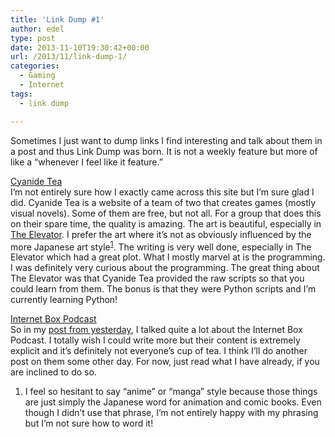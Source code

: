 ```yaml
---
title: 'Link Dump #1'
author: edel
type: post
date: 2013-11-10T19:30:42+00:00
url: /2013/11/link-dump-1/
categories:
  - Gaming
  - Internet
tags:
  - link dump

---
```

Sometimes I just want to dump links I find interesting and talk about them in a post and thus Link Dump was born. It is not a weekly feature but more of like a &#8220;whenever I feel like it feature.&#8221;

[Cyanide Tea][1]  
I&#8217;m not entirely sure how I exactly came across this site but I&#8217;m sure glad I did. Cyanide Tea is a website of a team of two that creates games (mostly visual novels). Some of them are free, but not all. For a group that does this on their spare time, the quality is amazing. The art is beautiful, especially in [The Elevator][2]. I prefer the art where it&#8217;s not as obviously influenced by the more Japanese art style<sup class="footnote"><a href="#foot_ajs-fn-id_1-151" id="back_ajs-fn-id_1-151">1</a></sup>. The writing is very well done, especially in The Elevator which had a great plot. What I mostly marvel at is the programming. I was definitely very curious about the programming. The great thing about The Elevator was that Cyanide Tea provided the raw scripts so that you could learn from them. The bonus is that they were Python scripts and I&#8217;m currently learning Python!

[Internet Box Podcast][3]  
So in my [post from yesterday][4], I talked quite a lot about the Internet Box Podcast. I totally wish I could write more but their content is extremely explicit and it&#8217;s definitely not everyone&#8217;s cup of tea. I think I&#8217;ll do another post on them some other day. For now, just read what I have already, if you are inclined to do so.

<ol class="footnote">
  <li>
    <a id="foot_ajs-fn-id_1-151"></a>I feel so hesitant to say &#8220;anime&#8221; or &#8220;manga&#8221; style because those things are just simply the Japanese word for animation and comic books. Even though I didn&#8217;t use that phrase, I&#8217;m not entirely happy with my phrasing but I&#8217;m not sure how to word it!&nbsp;&nbsp;<a class="ajs-back-link" href="#back_ajs-fn-id_1-151"></a>
  </li>
</ol>

<div id="ajs-fn-id_1-151" style="display:none;margin:0;" class="ajs-footnote-popup">
  <div>
    I feel so hesitant to say &#8220;anime&#8221; or &#8220;manga&#8221; style because those things are just simply the Japanese word for animation and comic books. Even though I didn&#8217;t use that phrase, I&#8217;m not entirely happy with my phrasing but I&#8217;m not sure how to word it!
  </div>
</div>

 [1]: http://cyanide-tea.net/ "Cyanide Tea"
 [2]: http://elevator.cyanide-tea.net/
 [3]: http://internetboxpodcast.com/ "Internet Box Podcast"
 [4]: http://scattered.me/2013/11/race-against-time